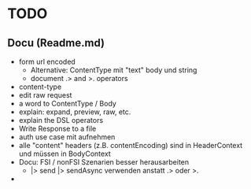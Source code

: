 
# TODO

## Docu (Readme.md)
* form url encoded
    * Alternative: ContentType mit "text" body und string
    * document .> and >. operators
* content-type
* edit raw request
* a word to ContentType / Body
* explain: expand, preview, raw, etc.
* explain the DSL operators
* Write Response to a file
* auth use case mit aufnehmen
* alle "content" headers (z.B. contentEncoding) sind in HeaderContext und müssen in BodyContext
* Docu: FSI / nonFSI Szenarien besser herausarbeiten
    * |> send    |> sendAsync verwenden anstatt .> oder >.
* 